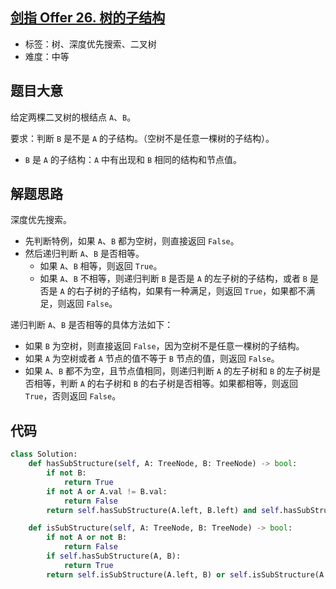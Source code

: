 ## [剑指 Offer 26. 树的子结构](https://leetcode-cn.com/problems/shu-de-zi-jie-gou-lcof/)

- 标签：树、深度优先搜索、二叉树
- 难度：中等

## 题目大意

给定两棵二叉树的根结点 `A`、`B`。

要求：判断 `B` 是不是 `A` 的子结构。（空树不是任意一棵树的子结构）。

- `B` 是 `A` 的子结构：`A` 中有出现和 `B` 相同的结构和节点值。

## 解题思路

深度优先搜索。

- 先判断特例，如果 `A`、`B` 都为空树，则直接返回 `False`。
- 然后递归判断 `A`、`B` 是否相等。
	- 如果 `A`、`B` 相等，则返回 `True`。
	- 如果 `A`、`B` 不相等，则递归判断 `B` 是否是  `A` 的左子树的子结构，或者 `B` 是否是 `A` 的右子树的子结构，如果有一种满足，则返回 `True`，如果都不满足，则返回 `False`。

递归判断 `A`、`B` 是否相等的具体方法如下：

- 如果 `B` 为空树，则直接返回 `False`，因为空树不是任意一棵树的子结构。
- 如果 `A` 为空树或者 `A` 节点的值不等于 `B` 节点的值，则返回 `False`。
- 如果 `A`、`B` 都不为空，且节点值相同，则递归判断 `A` 的左子树和 `B` 的左子树是否相等，判断 `A` 的右子树和 `B` 的右子树是否相等。如果都相等，则返回 `True`，否则返回 `False`。

## 代码

```Python
class Solution:
    def hasSubStructure(self, A: TreeNode, B: TreeNode) -> bool:
        if not B:
            return True
        if not A or A.val != B.val:
            return False
        return self.hasSubStructure(A.left, B.left) and self.hasSubStructure(A.right, B.right)

    def isSubStructure(self, A: TreeNode, B: TreeNode) -> bool:
        if not A or not B:
            return False
        if self.hasSubStructure(A, B):
            return True
        return self.isSubStructure(A.left, B) or self.isSubStructure(A.right, B)
```

